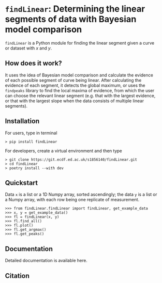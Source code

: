 # `findLinear`: Determining the linear segments of data with Bayesian model comparison

`findLinear` is a Python module for finding the linear segment given a curve or dataset with $x$ and $y$. 

## How does it work?
It uses the idea of Bayesian model comparison and calculate the evidence of each possible segment of curve being linear. 
After calculating the evidence of each segment, it detects the global maximum, or uses the `findpeaks` library to find the local maxima of evidence, from which the user can choose the relevant linear segment (e.g. that with the largest evidence, or that with the largest slope when the data consists of multiple linear segments).

## Installation
For users, type in terminal
```
> pip install findLinear
```

For developers, create a virtual environment and then type 
```
> git clone https://git.ecdf.ed.ac.uk/s1856140/findLinear.git
> cd findLinear 
> poetry install --with dev 
```

## Quickstart
Data `x` is a list or a 1D Numpy array, sorted ascendingly; the data `y` is a list or a Numpy array, with each row being one replicate of measurement.
```
>>> from findLinear.findLinear import findLinear, get_example_data
>>> x, y = get_example_data()
>>> fl = findLinear(x, y)
>>> fl.find_all()
>>> fl.plot()
>>> fl.get_argmax()
>>> fl.get_peaks()
```

## Documentation
Detailed documentation is available here.

## Citation
